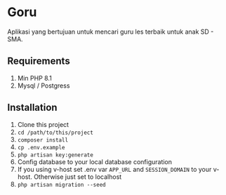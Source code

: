 # Goru
Aplikasi yang bertujuan untuk mencari guru les terbaik untuk anak SD - SMA.

## Requirements
1. Min PHP 8.1 
2. Mysql / Postgress

## Installation
1. Clone this project
2. `cd /path/to/this/project`
3. `composer install`
4. `cp .env.example`
5. `php artisan key:generate`
6. Config database to your local database configuration
7. If you using v-host set .env var `APP_URL` and `SESSION_DOMAIN` to your v-host. Otherwise just set to localhost
8. `php artisan migration --seed`
